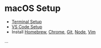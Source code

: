 # macOS Setup

- [Terminal Setup](./terminal-setup.md)
- [VS Code Setup](./vscode.md)
- Install [Homebrew](https://brew.sh/), [Chrome](https://formulae.brew.sh/cask/google-chrome), [Git](https://formulae.brew.sh/formula/git), [Node](https://formulae.brew.sh/formula/node), [Vim](https://formulae.brew.sh/formula/vim)

...
